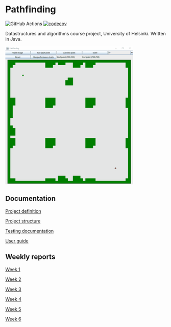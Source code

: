 # Pathfinding

![GitHub Actions](https://github.com/mluukkai/ohtu-viikko1-s2020/workflows/Java%20CI%20with%20Gradle/badge.svg) [![codecov](https://codecov.io/gh/k0psutin/TiraLabra/branch/main/graph/badge.svg?token=854IDBDBMF)](https://codecov.io/gh/k0psutin/TiraLabra)

Datastructures and algorithms course project, University of Helsinki. Written in Java.

![App picture](/docs/images/app.gif)

## Documentation

[Project definition](/docs/proj_definition.md)

[Project structure](/docs/proj_structure.md)

[Testing documentation](/docs/proj_testing.md)

[User guide](/docs/user_guide.md)

## Weekly reports

[Week 1](/docs/week1.md)

[Week 2](/docs/week2.md)

[Week 3](/docs/week3.md)

[Week 4](/docs/week4.md)

[Week 5](/docs/week5.md)

[Week 6](/docs/week6.md)
